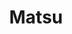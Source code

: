 ---
layout: place
title: "Matsu"
permalink: /new-york/new-york/matsu.html
stateAbbr: NY
stateName: New York
cityName: New York
place_id: ChIJIbu_fMFYwokRRkYH8QHmg1o
photos:
  - name: >-
      places/ChIJIbu_fMFYwokRRkYH8QHmg1o/photos/AeeoHcJ4xrNOqd7_l4j5A-e0TFGT4B-d8q-3LzB1u1Yjr99J6N1A2i6j-8Prp_hPj40i7XINm3QtdIpyL0_XwluMFqxSTjqWg3BunulYx--AdMM8jRnvQvPLPZ7vLQVI9QH1jj4NkDbEeQzrqL0GN-2HYquFaKfyuBlW_vitIAXwZoReyJmXoZXGXJUJ1aYin1yv3LUWbe2SRcJJKjdbr7DOxlSVT0hup78cxQ0dB_Za3BUtd6lR50Mji1KW0gObJTNeMRm1v3HCTTR1umKnUo3CwiZYaXPwQiKLWAYTC-MmK6oFig
    widthPx: 4032
    heightPx: 3024
    authorAttributions:
      - displayName: Matsu Sushi 70th St
        uri: https://maps.google.com/maps/contrib/101247625539672200957
        photoUri: >-
          https://lh3.googleusercontent.com/a-/ALV-UjW98qKkKuv-et4VMT9dUYLquydPAduQdKRvqQ7I3l4EUyJ1pWsM=s100-p-k-no-mo
    flagContentUri: >-
      https://www.google.com/local/imagery/report/?cb_client=maps_api_places.places_api&image_key=!1e10!2sAF1QipNL6PEcO5eVtYWgDcWjaMan4S9YBtjazYhESZKB&hl=en-US
    googleMapsUri: >-
      https://www.google.com/maps/place//data=!3m4!1e2!3m2!1sAF1QipNL6PEcO5eVtYWgDcWjaMan4S9YBtjazYhESZKB!2e10!4m2!3m1!1s0x89c258c17cbfbb21:0x5a83e601f1074646
  - name: >-
      places/ChIJIbu_fMFYwokRRkYH8QHmg1o/photos/AeeoHcJiV4f3RhfuDWRzqFsZwF9uIQr946dmrC4sH3rm6iwne5EAIoQCtlkltIGSPjlqaPSHq_4U_ghvBc3xSSCDjW6vKc_7r1rDFCKa1HMZ9CqPhXpxyEVX0oV1QGxkEC8ytLvmghfrMH3OWVToaMrO_ET9aqbF0BDE_Nmc-f4HdNpdJ4jrdlycoBK_Jdlo137SqwCbmggQC2v7A6ZJSeGtETttJZy0ec6C3PLttcFnAeTwgtOX9R9XQyxRNI6tFEc41mRVZE0GI7SQIpyWyYi5lBxFPeVun82n-mArcA7gwl0jJQ
    widthPx: 4032
    heightPx: 3024
    authorAttributions:
      - displayName: Matsu Sushi 70th St
        uri: https://maps.google.com/maps/contrib/101247625539672200957
        photoUri: >-
          https://lh3.googleusercontent.com/a-/ALV-UjW98qKkKuv-et4VMT9dUYLquydPAduQdKRvqQ7I3l4EUyJ1pWsM=s100-p-k-no-mo
    flagContentUri: >-
      https://www.google.com/local/imagery/report/?cb_client=maps_api_places.places_api&image_key=!1e10!2sAF1QipP2AiEPbziyYen0OBcvL4v1JXeau8W3a6JALN7n&hl=en-US
    googleMapsUri: >-
      https://www.google.com/maps/place//data=!3m4!1e2!3m2!1sAF1QipP2AiEPbziyYen0OBcvL4v1JXeau8W3a6JALN7n!2e10!4m2!3m1!1s0x89c258c17cbfbb21:0x5a83e601f1074646
  - name: >-
      places/ChIJIbu_fMFYwokRRkYH8QHmg1o/photos/AeeoHcKyrUTreL0PjVKNmL1TP3GdRh6CK90qC8IGG-reEZi8ywvpkDbkztJ4ti_q9oHzf_Je2RTSvUuXz_Qokq_I3BlB7SGJ2GdWXq3SAvnn9seyUySjsnmRPvcgOBFzSPL7RJNANbo4vxV-LnQM7OQhpep8Ew5w3NR4YqKdOa5wrUxfW8h4nYFabG6MWxCAPWdI593owV41wR9OPxS9I5r6syet2DQC_p96T1QKXzlbc3uQbRa_5RWMjJRHE1QMPzJUVdPdM46k6jUh578BSJ1hPYZOch1zdx_8rYIjfzRgGxmjZurLuS2fXpyHYE0ZrlOPt-ATYpeQIn6gL2-866UufOexWuRry-zdQysForiSkBsecDMBpScYdtQO33bNEgrNzPHyzCQF05gt_NVMICVK91DZBuGip0VV6icUXTXmN1U
    widthPx: 3024
    heightPx: 4032
    authorAttributions:
      - displayName: ym chen
        uri: https://maps.google.com/maps/contrib/100450860245925503290
        photoUri: >-
          https://lh3.googleusercontent.com/a-/ALV-UjUj1UTbpDFg1ajlkuS3wK5CeqZjOFmNCfCw3B-q1qrW7arOKqIl=s100-p-k-no-mo
    flagContentUri: >-
      https://www.google.com/local/imagery/report/?cb_client=maps_api_places.places_api&image_key=!1e10!2sCIHM0ogKEICAgIC79OXHWA&hl=en-US
    googleMapsUri: >-
      https://www.google.com/maps/place//data=!3m4!1e2!3m2!1sCIHM0ogKEICAgIC79OXHWA!2e10!4m2!3m1!1s0x89c258c17cbfbb21:0x5a83e601f1074646
  - name: >-
      places/ChIJIbu_fMFYwokRRkYH8QHmg1o/photos/AeeoHcIN3YTt9GHBYHTc5QUR_cvSmcHWkmcdtRq_OAAMcOFHh6MAwZ33Sj9N9y1e4qqQEMSD4qq0lZ8wWrvmc0QvZnkuM10qouWGFzOWx7LfHxBPRFOyCivpK74YPBoKetZNinyq9wu3O9U1bu3OWmXcXmzSxn1sDsJz6SOE8exCV__2tZe4UgQsGlqTffjRAc_OCl7p0lfyaSnmvgqDeVFS-9oE_I3_bm_WO2_JngEkwFLh5mlkuOisHvKINwtfHmQV2zh8B3Fr_Mfsp0tNJGu3Mx6nAjO0E28irL6Svcvs-dLV-3AK9z56AcKt0Hju0d5yuMOkeEEZ8pSPWtOrQJl4hp6voMI9KbZKRd58LHrazor3Gu8mkL3nmQIBX7JPZZtbTPjOGYaPp7gRzJcS1Yt1hXIIRgpUBzMXnBRolswHdbSzOueC
    widthPx: 2625
    heightPx: 3674
    authorAttributions:
      - displayName: A R
        uri: https://maps.google.com/maps/contrib/111284359176118678160
        photoUri: >-
          https://lh3.googleusercontent.com/a-/ALV-UjVsXReEujsp6b6jjTiRXAPLSJY_at9K9IORl7fprgzUz2IwSVl8Fg=s100-p-k-no-mo
    flagContentUri: >-
      https://www.google.com/local/imagery/report/?cb_client=maps_api_places.places_api&image_key=!1e10!2sCIHM0ogKEICAgMCQkbif5AE&hl=en-US
    googleMapsUri: >-
      https://www.google.com/maps/place//data=!3m4!1e2!3m2!1sCIHM0ogKEICAgMCQkbif5AE!2e10!4m2!3m1!1s0x89c258c17cbfbb21:0x5a83e601f1074646
  - name: >-
      places/ChIJIbu_fMFYwokRRkYH8QHmg1o/photos/AeeoHcLRKX1GAo6YiTji7TcGHzkmsHGwWPCbfBQGR-f8WPWXg4aDQYgslbhO0onSht8DgtiiiY55VXCpLmr7qOx2r6sX_0dWJHi8DkK4b4fkdJ03d2q-GABrFKKV2dNmHbnlvOe9CxTFsiZH1DtNQAsql71hHN70Da97DT6d-zvgfwug2jwKvjloXFWddRGqDuzw7pH32bE0UapSX9KvCgnOLrqN94g5M8_bClv75ME-rtJ5EfsOf_iY5xJu_H-mUH3sKtOpXf9-0Stf6EXHPPl27zKHrtgBqNPwJzLrJvcw_1IHeElHWexx4Wvegn-f7Xdq4escogD9HxpFhbneiGa7XgDaGE-UTfHVL-FMAUhBOLI_-bnlMhntuod8a-Gu2mUcqNve46thrvE2MrOLghs22UNehIesdlPdu59zwkvwyajGbg
    widthPx: 4080
    heightPx: 3072
    authorAttributions:
      - displayName: Edwin Pratt
        uri: https://maps.google.com/maps/contrib/109956306791474163965
        photoUri: >-
          https://lh3.googleusercontent.com/a-/ALV-UjUKrWs2l8RRLnujvlqsE2NVAREJRuaxxFuF3L42jTtQSStbYEdN=s100-p-k-no-mo
    flagContentUri: >-
      https://www.google.com/local/imagery/report/?cb_client=maps_api_places.places_api&image_key=!1e10!2sCIHM0ogKEICAgICOi6TVCw&hl=en-US
    googleMapsUri: >-
      https://www.google.com/maps/place//data=!3m4!1e2!3m2!1sCIHM0ogKEICAgICOi6TVCw!2e10!4m2!3m1!1s0x89c258c17cbfbb21:0x5a83e601f1074646
  - name: >-
      places/ChIJIbu_fMFYwokRRkYH8QHmg1o/photos/AeeoHcIxiO0lDUUjPZaG8Nr5D6hfrNdcgImxKmeddqB5x4syn2Nf6A8kBvEg9K_27by-4qMoa3zihBllzWiFLI4N6g6_jIB4V_AoAiK1EuZgWvfKRdLEINugPDnXjB7AG2j8os-n6ZpkrJVaVyWAjSpqZQK_Sy7eflO_m_1lNMXIhojti3CDRNCK-My9vT5T4NeeP4lQ7wTtIcbcumGUDVRAHEx68JqFZsRfRXGmGem7wcOYxZPJ8Da2ohkB3kBEgJW1DQiyEL3re0EgYl2oML97gDvGwGzX_51-Unz_NP7x0TzF7WgCx6OwFGKov-cTEmSFW-cpbKwO2FFtTSBite4hug9IDNKxlDmpwhrdja1jiEuRukjvzKKGP3Yox6vyagdIGpllbLGqMDzMXblD64Vhach_3_f3tqlAhJ6TfaGewOGpZA
    widthPx: 1280
    heightPx: 1706
    authorAttributions:
      - displayName: Lenix Lin
        uri: https://maps.google.com/maps/contrib/109487558275553870902
        photoUri: >-
          https://lh3.googleusercontent.com/a-/ALV-UjWQPhynIyd8EWH27xTbgs7HHIwW_fbmtuvN3MoR9EYuChl2cts=s100-p-k-no-mo
    flagContentUri: >-
      https://www.google.com/local/imagery/report/?cb_client=maps_api_places.places_api&image_key=!1e10!2sCIHM0ogKEICAgIDV3N6SSA&hl=en-US
    googleMapsUri: >-
      https://www.google.com/maps/place//data=!3m4!1e2!3m2!1sCIHM0ogKEICAgIDV3N6SSA!2e10!4m2!3m1!1s0x89c258c17cbfbb21:0x5a83e601f1074646
  - name: >-
      places/ChIJIbu_fMFYwokRRkYH8QHmg1o/photos/AeeoHcLh5wMpQoPW0kgEjpiUnOeuTMPjn0YK_PrHudIFMwzimBcnVqmlTbsLCPy1aOiTAFYx3M53wLecqkFryzUIVqsI2aAI4N1iQnSn122BQzbzMtfJ_8sAGLhl8Gl_EMGrTvsLjUDnOqT-Ch9smFE8fxmEAdi0Z1tWQEqte2zeih9hfIKu94Za6iz2gbcJBooNx_sdqOMtZyZdJgOlYtFOC35lycmgtCUK14NU77AQ1CHM9dBGMoABJaTytTHCC3buaTbBriGxLmVC7kiCrK8wsfP5n0TpjgZCKCHMmGmWvOz8yFNfRqBCpji2jHUqVgJ4xM2ehutbRwoJR092bFp-at_jagUwinHhnn5r8YmceshJIROqTzLhZJvgtv9zdz6lhLXjnMcQudOnvaQxou93UMVDgslQtQMiHuFU0QSWrotr5QYB
    widthPx: 4032
    heightPx: 3024
    authorAttributions:
      - displayName: Millie Hong
        uri: https://maps.google.com/maps/contrib/110378653554739273559
        photoUri: >-
          https://lh3.googleusercontent.com/a-/ALV-UjUHXzS5yz4ZX0-cTkhsTm4Ow-w_GqeJ-sKz4aoTc-hks8Wmd7Dd=s100-p-k-no-mo
    flagContentUri: >-
      https://www.google.com/local/imagery/report/?cb_client=maps_api_places.places_api&image_key=!1e10!2sCIHM0ogKEICAgIDp-rnwkQE&hl=en-US
    googleMapsUri: >-
      https://www.google.com/maps/place//data=!3m4!1e2!3m2!1sCIHM0ogKEICAgIDp-rnwkQE!2e10!4m2!3m1!1s0x89c258c17cbfbb21:0x5a83e601f1074646
  - name: >-
      places/ChIJIbu_fMFYwokRRkYH8QHmg1o/photos/AeeoHcIpggStgjOIZhmgYJPdlkjSJU2WCt0lOTlz7z9TgjQJRpFTBKUbsECGTACupq_UIAAA5q-rvXiwNaXK_GTzRDUD9zm8LR5HmCJo8HcqlTP-deSjoW2O9f_B8b_Nt2W706c1P1Q3RdS4s5OLLEdlD1W33CsxATRdtaDaGhGtMsBdm5HZ5pnZTYHvTupjErqVKSO3TswAssKhsuaeG5WYLegNOpkR-OM8ils2Hr-gzVHz_dSFEKyEAfsf2HMslzrXBUqydvQxVP7q7iqe3AfulXxASuujr0FpLw7-Vkt-uACu8NyC3n7aFIyEub08vsQ-4OJljqcsDN-vQRiEROjWlVfBbFgmtThb_Z6z6EFVt-kIC2hoOJ1GacB9mN7UmPWSozjZAAe9-wWVOxvjxPQS-o_Ifa5SQCjBUGX9APPORw0hEQ
    widthPx: 4032
    heightPx: 3024
    authorAttributions:
      - displayName: Millie Hong
        uri: https://maps.google.com/maps/contrib/110378653554739273559
        photoUri: >-
          https://lh3.googleusercontent.com/a-/ALV-UjUHXzS5yz4ZX0-cTkhsTm4Ow-w_GqeJ-sKz4aoTc-hks8Wmd7Dd=s100-p-k-no-mo
    flagContentUri: >-
      https://www.google.com/local/imagery/report/?cb_client=maps_api_places.places_api&image_key=!1e10!2sCIHM0ogKEICAgIDp-rnwIQ&hl=en-US
    googleMapsUri: >-
      https://www.google.com/maps/place//data=!3m4!1e2!3m2!1sCIHM0ogKEICAgIDp-rnwIQ!2e10!4m2!3m1!1s0x89c258c17cbfbb21:0x5a83e601f1074646
  - name: >-
      places/ChIJIbu_fMFYwokRRkYH8QHmg1o/photos/AeeoHcKOkhnYUgRZ8qILYGaYBv38fj-k-3lFUHApcuiLdDC5iPj73zEn0nIBXKFd8QITd5vKm3Yy7W8jv8xC7G4H7Gwqk-0JnX_vX1dCHqVO4DBjjL36rWZeUnnS3KD9B_eUrtJXRSA7YTN_Rm9IU4gbXLV1BrlxiFU1DnuS_wHh0_VnDUlwSUBl2GghFX0DwBc2Uzf0JUIPYa5UZWruEhcN5Y0few8aXdaDL7c_ELlEPgY991vqHghDlgdVB3h8kTAxWwydM_pkZ3JLSFeOb2byaAEaXS66ldRU34t6K4mxbv4GdSmTyEpuj6fi9mmHi-ao6VyreFlfL02-O6ULOZDp4NM1smFXU35Y8mQcfMBvqiatfwY7mnGC1yKZE32ajTbcHR2uG_leMqR_fe3uEqNIpOxEzNa1M7oC4Iv6g4_YMf4nqnMn
    widthPx: 4032
    heightPx: 3024
    authorAttributions:
      - displayName: Suki Vee
        uri: https://maps.google.com/maps/contrib/113002753836162132464
        photoUri: >-
          https://lh3.googleusercontent.com/a-/ALV-UjW3fIFxkSA78SKGrSDSMRLostm3CG7jIeh0X65ndV4022IUlQ=s100-p-k-no-mo
    flagContentUri: >-
      https://www.google.com/local/imagery/report/?cb_client=maps_api_places.places_api&image_key=!1e10!2sCIHM0ogKEICAgIDnvdzJ9QE&hl=en-US
    googleMapsUri: >-
      https://www.google.com/maps/place//data=!3m4!1e2!3m2!1sCIHM0ogKEICAgIDnvdzJ9QE!2e10!4m2!3m1!1s0x89c258c17cbfbb21:0x5a83e601f1074646
  - name: >-
      places/ChIJIbu_fMFYwokRRkYH8QHmg1o/photos/AeeoHcL9Bt3J3WRnj2DqOieI6IsOTwEl35iZ7v373cHTE1nc08madyvfSLiEqkta3qa50yHK9tKJiQ6VFFKluGMdceluo-kc8hRyt5aXo8jWa9tS55TqC_wfU_tM6FX_1Zc-LYaYbzI10KLp2AQFNnqZR_tGYQWluqDCDc2Y7LNDL4Jr8_OydjovRyR92hEzi-d2rV29UTOFtjoaMuSB4_bEDh1igbvC5ECrzcYR2ui0gn39rqnLGoFnM55y_5gGNXDDTjIgAAF3Jy6OjePn61qxi97gqjcLL7BqUe2Ap9pVxMOY7A1zpyOHx92kYR08_mj2R2Zns9SJTWu8Wq224Ci6XF67EgOQv2IQQksqjUM918Na-ujP7D61IErDgNJCZEJjESx0beJt9Ds38yX_mkFE36XtlDXowb3MdD92pe6WZrHCZ6Bf
    widthPx: 4032
    heightPx: 3024
    authorAttributions:
      - displayName: Millie Hong
        uri: https://maps.google.com/maps/contrib/110378653554739273559
        photoUri: >-
          https://lh3.googleusercontent.com/a-/ALV-UjUHXzS5yz4ZX0-cTkhsTm4Ow-w_GqeJ-sKz4aoTc-hks8Wmd7Dd=s100-p-k-no-mo
    flagContentUri: >-
      https://www.google.com/local/imagery/report/?cb_client=maps_api_places.places_api&image_key=!1e10!2sCIHM0ogKEICAgIDp-rnw4QE&hl=en-US
    googleMapsUri: >-
      https://www.google.com/maps/place//data=!3m4!1e2!3m2!1sCIHM0ogKEICAgIDp-rnw4QE!2e10!4m2!3m1!1s0x89c258c17cbfbb21:0x5a83e601f1074646
address: 411 E 70th St, New York, NY 10021, USA
street: 411 E 70th St
city: New York
state: NY
zip: '10021'
country: USA
neighborhood: null
latitude: '40.766203'
longitude: '-73.956012'
accessibility_options:
  wheelchairAccessibleParking: false
  wheelchairAccessibleEntrance: true
  wheelchairAccessibleSeating: true
business_status: OPERATIONAL
name: Matsu
google_maps_links:
  directionsUri: >-
    https://www.google.com/maps/dir//''/data=!4m7!4m6!1m1!4e2!1m2!1m1!1s0x89c258c17cbfbb21:0x5a83e601f1074646!3e0
  placeUri: https://maps.google.com/?cid=6522309581375751750
  writeAReviewUri: >-
    https://www.google.com/maps/place//data=!4m3!3m2!1s0x89c258c17cbfbb21:0x5a83e601f1074646!12e1
  reviewsUri: >-
    https://www.google.com/maps/place//data=!4m4!3m3!1s0x89c258c17cbfbb21:0x5a83e601f1074646!9m1!1b1
  photosUri: >-
    https://www.google.com/maps/place//data=!4m3!3m2!1s0x89c258c17cbfbb21:0x5a83e601f1074646!10e5
primary_type: Sushi Restaurant
opening_hours:
  regular: null
  current: null
secondary_opening_hours:
  regular:
    weekdayDescriptions: null
    type: null
  current:
    weekdayDescriptions: null
    type: null
phone: null
price_level: null
price_range: null
rating: null
rating_count: 0
website: null
description: null
reviews: null
parking_options: null
payment_options: null
allow_dogs: null
curbside_pickup: null
delivery: null
dine_in: null
good_for_children: null
good_for_groups: null
good_for_sports: null
live_music: null
menu_for_children: null
outdoor_seating: null
reservable: null
restroom: null
serves_beer: null
serves_breakfast: null
serves_brunch: null
serves_cocktails: null
serves_coffee: null
serves_dinner: null
serves_dessert: null
serves_lunch: null
serves_vegetarian_food: null
serves_wine: null
takeout: null

---